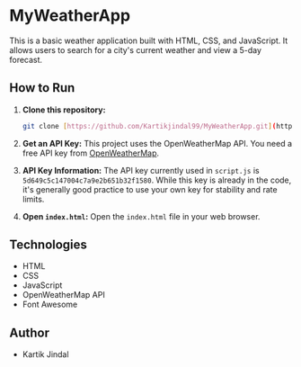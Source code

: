 # MyWeatherApp

This is a basic weather application built with HTML, CSS, and JavaScript. It allows users to search for a city's current weather and view a 5-day forecast.

## How to Run

1.  **Clone this repository:**
    ```bash
    git clone [https://github.com/Kartikjindal99/MyWeatherApp.git](https://github.com/Kartikjindal99/MyWeatherApp.git)
    ```

2.  **Get an API Key:**
    This project uses the OpenWeatherMap API. You need a free API key from [OpenWeatherMap](https://openweathermap.org/api).

3.  **API Key Information:**
    The API key currently used in `script.js` is `5d649c5c147004c7a9e2b651b32f1580`. While this key is already in the code, it's generally good practice to use your own key for stability and rate limits.

4.  **Open `index.html`:**
    Open the `index.html` file in your web browser.

## Technologies
-   HTML
-   CSS
-   JavaScript
-   OpenWeatherMap API
-   Font Awesome

## Author
-   Kartik Jindal
